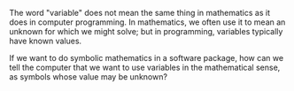 
The word "variable" does not mean the same thing in mathematics as it does
in computer programming.  In mathematics, we often use it to mean an unknown
for which we might solve; but in programming, variables typically have known
values.

If we want to do symbolic mathematics in a software package, how can we tell
the computer that we want to use variables in the mathematical sense, as
symbols whose value may be unknown?
